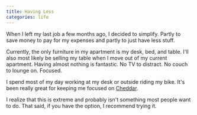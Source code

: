 ```yaml
---
title: Having Less
categories: life
---
```


When I left my last job a few months ago, I decided to simplify. Partly to save money to pay for my expenses and partly to just have less stuff.

Currently, the only furniture in my apartment is my desk, bed, and table. I'll also most likely be selling my table when I move out of my current apartment. Having almost nothing is fantastic. No TV to distract. No couch to lounge on. Focused.

I spend most of my day working at my desk or outside riding my bike. It's been really great for keeping me focused on [Cheddar](https://cheddarapp.com).

I realize that this is extreme and probably isn't something most people want to do. That said, if you have the option, I recommend trying it.
